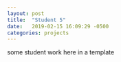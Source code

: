 ```yaml
---
layout: post
title:  "Student 5"
date:   2019-02-15 16:09:29 -0500
categories: projects
---
```

some student work here in a template
